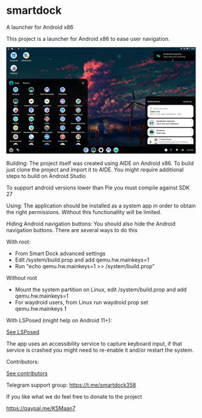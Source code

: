 # smartdock
A launcher for Android x86

This project is a launcher for Android x86 to ease user navigation.

![Screenshot](screenshot.png)

Building:
The project itself was created using AIDE on Android x86. To build just clone the project and import it to AIDE.
You might require additional steps to build on Android Studio

To support android versions lower than Pie you must compile against SDK 27

Using:
The application should be installed as a system app in order to obtain the right permissions.
Without this functionallity will be limited.

Hiding Android navigation buttons:
You should also hide the Android navigation buttons. There are several ways to do this

With root:
- From Smart Dock advanced settings
- Edit /system/build.prop and add qemu.hw.mainkeys=1
- Run "echo qemu.hw.mainkeys=1 >> /system/build.prop"

Without root
- Mount the system partition on Linux, edit /system/build.prop and add qemu.hw.mainkeys=1  
- For waydroid users, from Linux run waydroid prop set qemu.hw.mainkeys 1

With LSPosed (might help on Android 11+):

[See LSPosed](LSPosed.md)

The app uses an accessibility service to capture keyboard input, if that service is crashed you might need to re-enable it and/or restart the system.

Contributors:

[See contributors](Contributors.md)

Telegram support group: https://t.me/smartdock358

If you like what we do feel free to donate to the project

https://paypal.me/KSMaan7
